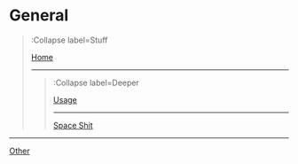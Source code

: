 # General

> :Collapse label=Stuff
>
> [Home](/)
>
> ---
> > :Collapse label=Deeper
> >
> > [Usage](/docs/doc)
> >
> > ---
> >
> > [Space Shit](/docs/test)
---
[Other](/)



